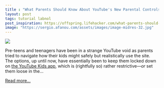 ```yaml
---
title : "What Parents Should Know About YouTube's New Parental Controls for Teens"
layout: post
tags: tutorial labnol
post_inspiration: https://offspring.lifehacker.com/what-parents-should-know-about-youtubes-new-parental-co-1846609214
image: "https://sergio.afanou.com/assets/images/image-midres-32.jpg"
---
```


<img src="https://i.kinja-img.com/gawker-media/image/upload/s--a5oBCERU--/c_fit,fl_progressive,q_80,w_636/hhgn7l561jqtwhus3glr.jpg" /><p>Pre-teens and teenagers have been in a strange YouTube void as parents tried to navigate how their kids might safely but realistically use the site. The options, up until now, have essentially been to keep them locked down on <a href="https://offspring.lifehacker.com/how-to-set-youtube-kids-new-content-filter-for-preschoo-1837655413">the YouTube Kids app</a>, which is (rightfully so) rather restrictive—<em>or</em> set them loose in the…</p><p><a href="https://offspring.lifehacker.com/what-parents-should-know-about-youtubes-new-parental-co-1846609214">Read more...</a></p>